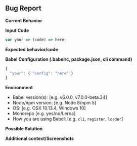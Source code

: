 ## Bug Report

**Current Behavior**
<!-- A clear and concise description of the behavior. -->

**Input Code**
<!-- - REPL or Repo link if applicable: -->

```js
var your => (code) => here;
```

**Expected behavior/code**
<!-- A clear and concise description of what you expected to happen (or code). -->

**Babel Configuration (.babelrc, package.json, cli command)**

```js
{
  "your": { "config": "here" }
}
```

**Environment**
- Babel version(s): [e.g. v6.0.0, v7.0.0-beta.34]
- Node/npm version: [e.g. Node 8/npm 5]
- OS: [e.g. OSX 10.13.4, Windows 10]
- Monorepo [e.g. yes/no/Lerna]
- How you are using Babel: [e.g. `cli`, `register`, `loader`]

**Possible Solution**
<!--- Only if you have suggestions on a fix for the bug -->

**Additional context/Screenshots**
<!-- Add any other context about the problem here. If applicable, add screenshots to help explain. -->
